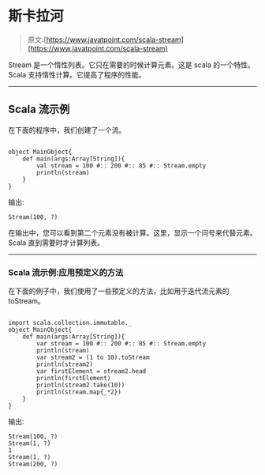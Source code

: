 # 斯卡拉河

> 原文:[https://www.javatpoint.com/scala-stream](https://www.javatpoint.com/scala-stream)

Stream 是一个惰性列表。它只在需要的时候计算元素。这是 scala 的一个特性。Scala 支持惰性计算。它提高了程序的性能。

* * *

## Scala 流示例

在下面的程序中，我们创建了一个流。

```

object MainObject{
    def main(args:Array[String]){
        val stream = 100 #:: 200 #:: 85 #:: Stream.empty
        println(stream)
    }
}

```

输出:

```
Stream(100, ?)

```

在输出中，您可以看到第二个元素没有被计算。这里，显示一个问号来代替元素。Scala 直到需要时才计算列表。

* * *

### Scala 流示例:应用预定义的方法

在下面的例子中，我们使用了一些预定义的方法，比如用于迭代流元素的 toStream。

```

import scala.collection.immutable._
object MainObject{
    def main(args:Array[String]){
        var stream = 100 #:: 200 #:: 85 #:: Stream.empty
        println(stream)
        var stream2 = (1 to 10).toStream
        println(stream2)
        var firstElement = stream2.head
        println(firstElement)
        println(stream2.take(10))
        println(stream.map{_*2})
    }
}

```

输出:

```
Stream(100, ?)
Stream(1, ?)
1
Stream(1, ?)
Stream(200, ?)

```